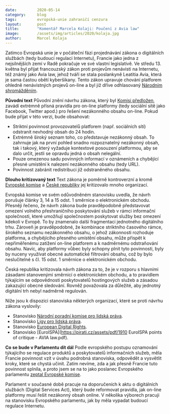 ```yaml
---
date:         2020-05-14
category:     blog
tags:         evropská-unie zahraničí cenzura
layout:       post
title:        "Komentář Marcela Kolaji: Poučení z Avia law"
image:        /assets/img/articles/2020/kolaja.jpg
author:       Marcel Kolaja
---  
```




Zatímco Evropská unie je v počáteční fázi projednávání zákona o digitálních službách (tedy budoucí regulaci Internetu), Francie jako jedna z nejsilnějších zemí v Radě pokračuje ve své vlastní legislativě. Ve středu 13. května byl přijat francouzský zákon proti projevům nenávisti na Internetu, též známý jako Avia law, jehož tváří se stala poslankyně Leatitia Avia, která je sama častou obětí kyberšikany. Tento zákon upravuje chování platforem ohledně nenávistných projevů on-line a byl již dříve odhlasovaný [Národním shromážděním](http://www.assemblee-nationale.fr/dyn/15/textes/l15t0388_texte-adopte-seance).

**Původní text**
Původní znění návrhu zákona, který byl [Komisi předložen](https://pirati.cz/assets/pdf/notification_draft_2019_412_F_CS.pdf), zavádí extrémně přísná pravidla pro on-line platformy (tedy sociální sítě jako Facebook, Twitter apod.) pro řešení nezákonného obsahu on-line. Pokud bude přijat v této verzi, bude obsahovat:

* Striktní povinnost provozovatelů platforem (např. sociálních sítí) odstranit nevhodný obsah do 24 hodin.
* Extrémně široký seznam toho, co představuje nezákonný obsah. To zahrnuje jak na první pohled snadno rozpoznatelný nezákonný obsah, tak i takový, který vyžaduje kontextové posouzení platformou, aby se dalo určit, jestli se opravdu jedná o obsah nelegální.
* Pouze omezenou sadu povinných informací v oznámeních a chybějící přesné umístění k nalezení nezákonného obsahu (tedy URL).
* Povinnost zabránit redistribuci již odstraněného obsahu.


**Dlouho kritizovaný text**
Text zákona je poměrně kontroverzní a kromě [Evropské komise](https://cdn2.nextinpact.com/medias/observations-commission-europeenne-proposition-de-loi-avia.pdf) a [České republiky](https://www.nextinpact.com/news/108453-loi-contre-cyberhaine-avis-circonstancie-et-critique-republique-tcheque.htm) jej kritizovalo mnoho organizací.

Evropská komise ve svém odůvodněném stanovisku uvedla, že návrh porušuje články 3, 14 a 15 odst. 1 směrnice o elektronickém obchodu. Přesněji řečeno, že návrh zákona bude pravděpodobně představovat omezení volného přeshraničního poskytování služeb v rámci informační společnosti, které umožňují společnostem poskytovat služby bez omezení kdekoli v Evropě. To by znamenalo další fragmentaci jednotného digitálního trhu. Zároveň je pravděpodobné, že kombinace striktního časového rámce, širokého seznamu nezákonného obsahu, o jehož zákonnosti rozhoduje platforma, a chybějícího přesného umístění obsahu, může přispět k nepřiměřenému zatížení on-line platforem a k nadměrnému odstraňování obsahu. Navíc, aby platformy vůbec byly schopny plnit tyto povinnosti, byly by nuceny využívat obecné automatické filtrování obsahu, což by bylo neslučitelné s čl. 15 odst. 1 směrnice o elektronickém obchodu.

Česká republika kritizovala návrh zákona za to, že je v rozporu s hlavními zásadami stanovenými směrnicí o elektronickém obchodu, a to pravidlem týkajícím se odpovědnosti poskytovatelů hostingových služeb a zásadou zakazující obecné sledování. Rovněž považovala za důležité, aby jednotný digitální trh nebyl nadměrně regulován.

Níže jsou k dispozici stanoviska některých organizací, které se proti návrhu zákona vyslovily:

* Stanovisko [Národní poradní komise pro lidská práva](https://www.cncdh.fr/fr/publications/lutte-contre-la-haine-en-ligne-la-cncdh-sinquiete-pour-les-libertes-fondamentales).
* Stanovisko [Ligy pro lidská práva](https://www.ldh-france.org/appel-collectif-a-preserver-nos-droits-fondamentaux-dans-lespace-public-en-ligne-proposition-de-loi-visant-a-lutter-contre-la-haine-sur-internet/).
* Stanovisko [European Digital Rights](https://pirati.cz/assets/pdf/20191118_EDRiCommentsEC_FrenchAvialaw.pdf).
* Stanovisko [EuroISPA](https://pirati.cz/assets/pdf/1910 EuroISPA points of critique - AVIA law.pdf).

**Co se bude v Parlamentu dít dál**
Podle evropského postupu oznamování týkajícího se regulace produktů a poskytovatelů informačních služeb, měla Francie povinnost vzít v úvahu podrobná stanoviska, odpovědět a vysvětlit kroky, které se chystá učinit. Zatím nevíme, zda a jak přesně Francie tuto povinnost splnila, a proto jsem se na to jako poslanec Evropského parlamentu [zeptal Evropské komise](https://www.europarl.europa.eu/doceo/document/E-9-2020-002235_CS.html).

Parlament v současné době pracuje na doporučeních k aktu o digitálních službách (Digital Services Act), který bude reformovat pravidla, jak on-line platformy musí řešit nezákonný obsah online. V několika výborech pracuji na stanovisku Evropského parlamentu, jak by měla vypadat budoucí regulace Internetu. 

